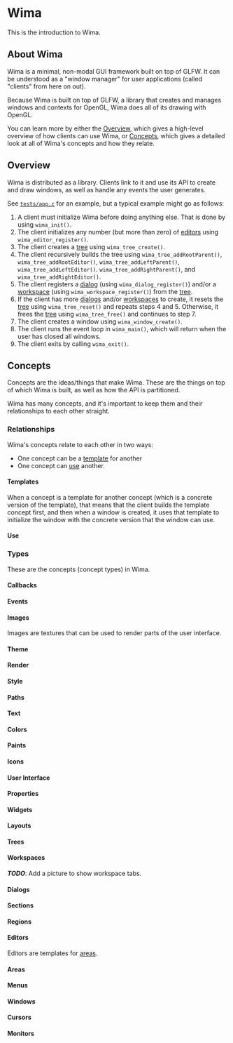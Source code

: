 # Wima

This is the introduction to Wima.

## About Wima

Wima is a minimal, non-modal GUI framework built on top of GLFW. It can be
understood as a "window manager" for user applications (called "clients" from
here on out).

Because Wima is built on top of GLFW, a library that creates and manages windows
and contexts for OpenGL, Wima does all of its drawing with OpenGL.

You can learn more by either the [Overview](#overview), which gives a high-level
overview of how clients can use Wima, or [Concepts](#concepts), which gives a
detailed look at all of Wima's concepts and how they relate.

<a name="overview"></a>
## Overview

Wima is distributed as a library. Clients link to it and use its API to create
and draw windows, as well as handle any events the user generates.

See [`tests/app.c`](../tests/app.c) for an example, but a typical example might
go as follows:

1.	A client must initialize Wima before doing anything else. That is done by
	using `wima_init()`.
2.	The client initializes any number (but more than zero) of
	[editors](#concepts-types-editors) using `wima_editor_register()`.
3.	The client creates a [tree](#concepts-types-trees) using
	`wima_tree_create()`.
4.	The client recursively builds the tree using `wima_tree_addRootParent()`,
	`wima_tree_addRootEditor()`, `wima_tree_addLeftParent()`,
	`wima_tree_addLeftEditor()`. `wima_tree_addRightParent()`, and
	`wima_tree_addRightEditor()`.
5.	The client registers a [dialog](#concepts-types-dialogs) (using
	`wima_dialog_register()`) and/or a [workspace](#concepts-types-workspaces)
	(using `wima_workspace_register()`) from the [tree](#concepts-types-trees).
6.	If the client has more [dialogs](#concepts-types-dialogs) and/or
	[workspaces](#concepts-types-workspaces) to create, it resets the
	[tree](#concepts-types-trees) using `wima_tree_reset()` and repeats steps 4
	and 5. Otherwise, it frees the [tree](#concepts-types-trees) using
	`wima_tree_free()` and continues to step 7.
7.	The client creates a window using `wima_window_create()`.
8.	The client runs the event loop in `wima_main()`, which will return when the
	user has closed all windows.
9.	The client exits by calling `wima_exit()`.

<a name="concepts"></a>
## Concepts

Concepts are the ideas/things that make Wima. These are the things on top of
which Wima is built, as well as how the API is partitioned.

Wima has many concepts, and it's important to keep them and their relationships
to each other straight.

<a name="concepts-relationships"></a>
### Relationships

Wima's concepts relate to each other in two ways:

*	One concept can be a [template](#concepts-templates) for another
*	One concept can [use](#concepts-use) another.

<a name="concepts-templates"></a>
#### Templates

When a concept is a template for another concept (which is a concrete version of
the template), that means that the client builds the template concept first, and
then when a window is created, it uses that template to initialize the window
with the concrete version that the window can use.

<a name="concepts-use"></a>
#### Use

<a name="concepts-types"></a>
### Types

These are the concepts (concept types) in Wima.

<a name="concepts-types-callbacks"></a>
#### Callbacks

<a name="concepts-types-events"></a>
#### Events

<a name="concepts-types-images"></a>
#### Images

Images are textures that can be used to render parts of the user interface.

<a name="concepts-types-theme"></a>
#### Theme

<a name="concepts-types-render"></a>
#### Render

<a name="concepts-types-style"></a>
#### Style

<a name="concepts-types-paths"></a>
#### Paths

<a name="concepts-types-text"></a>
#### Text

<a name="concepts-types-colors"></a>
#### Colors

<a name="concepts-types-paints"></a>
#### Paints

<a name="concepts-types-icons"></a>
#### Icons

<a name="concepts-types-user_interface"></a>
#### User Interface

<a name="concepts-types-properties"></a>
#### Properties

<a name="concepts-types-widgets"></a>
#### Widgets

<a name="concepts-types-layouts"></a>
#### Layouts

<a name="concepts-types-trees"></a>
#### Trees

<a name="concepts-types-workspaces"></a>
#### Workspaces

***TODO***: Add a picture to show workspace tabs.

<a name="concepts-types-dialogs"></a>
#### Dialogs

<a name="concepts-types-sections"></a>
#### Sections

<a name="concepts-types-regions"></a>
#### Regions

<a name="concepts-types-editors"></a>
#### Editors

Editors are templates for [areas](#areas).

<a name="concepts-types-areas"></a>
#### Areas

<a name="concepts-types-menus"></a>
#### Menus

<a name="concepts-types-windows"></a>
#### Windows

<a name="concepts-types-cursors"></a>
#### Cursors

<a name="concepts-types-monitors"></a>
#### Monitors
